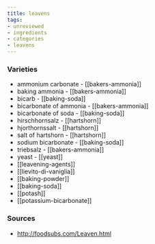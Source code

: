 ```yaml
---
title: leavens
tags:
- unreviewed
- ingredients
- categories
- leavens
---
```

### Varieties
* ammonium carbonate - [[bakers-ammonia]]
* baking ammonia - [[bakers-ammonia]]
* bicarb - [[baking-soda]]
* bicarbonate of ammonia - [[bakers-ammonia]]
* bicarbonate of soda - [[baking-soda]]
* hirschhornsalz - [[hartshorn]]
* hjorthornssalt - [[hartshorn]]
* salt of hartshorn - [[hartshorn]]
* sodium bicarbonate - [[baking-soda]]
* triebsalz - [[bakers-ammonia]]
* yeast - [[yeast]]
* [[leavening-agents]]
* [[lievito-di-vaniglia]]
* [[baking-powder]]
* [[baking-soda]]
* [[potash]]
* [[potassium-bicarbonate]]

### Sources
* http://foodsubs.com/Leaven.html
